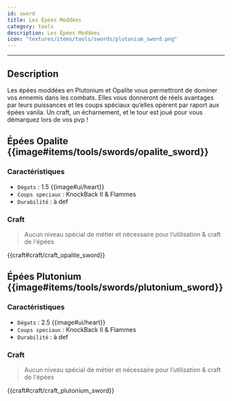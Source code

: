 ```yaml
---
id: sword
title: Les Épées Moddées
category: tools
description: Les Épées Moddées
icon: "textures/items/tools/swords/plutonium_sword.png"
---
```

___
## Description

Les épées moddées en Plutonium et Opalite vous permettront de dominer vos ennemis dans les combats. 
Elles vous donneront de réels avantages par leurs puissances et les coups spéciaux qu’elles opèrent par raport aux épées vanila. 
Un craft, un écharnement, et le tour est joué pour vous démarquez lors de vos pvp !

##  Épées Opalite {{image#items/tools/swords/opalite_sword}}

### Caractéristiques

- ``Dégats`` : 1.5 {{image#ui/heart}}
- ``Coups speciaux`` : KnockBack II & Flammes
- ``Durabilité`` : à def

### Craft 

> Aucun niveau spécial de métier et nécessaire pour l’utilisation & craft de l'épées

{{craft#craft/craft_opalite_sword}} 

##  Épées Plutonium {{image#items/tools/swords/plutonium_sword}}

### Caractéristiques

- ``Dégats`` : 2.5 {{image#ui/heart}}
- ``Coups speciaux`` : KnockBack II & Flammes
- ``Durabilité`` : à def

### Craft 

> Aucun niveau spécial de métier et nécessaire pour l’utilisation & craft de l'épées

{{craft#craft/craft_plutonium_sword}} 
